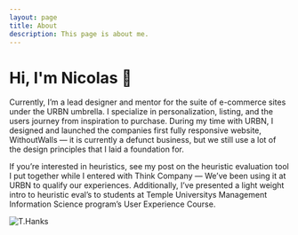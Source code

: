 ```yaml
---
layout: page
title: About
description: This page is about me.
---
```

# Hi, I'm Nicolas :wave:
Currently, I’m a lead designer and mentor for the suite of e-commerce sites under the URBN umbrella. I specialize in personalization, listing, and the users journey from inspiration to purchase. During my time with URBN, I designed and launched the companies first fully responsive website, WithoutWalls — it is currently a defunct business, but we still use a lot of the design principles that I laid a foundation for.

If you’re interested in heuristics, see my post on the heuristic evaluation tool I put together while I entered with Think Company — We’ve been using it at URBN to qualify our experiences. Additionally, I’ve presented a light weight intro to heuristic eval’s to students at Temple Universitys Management Information Science program’s User Experience Course.


![T.Hanks](coianac.github.io/img/thanks.gif)

